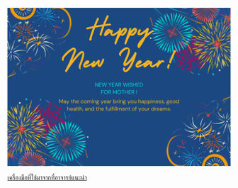 ![e-card](pic/e-card.png)

[เครื่องมือที่ใช้มาจากที่อาจารย์แนะนำ](https://stylesuxx.github.io/steganography/)
